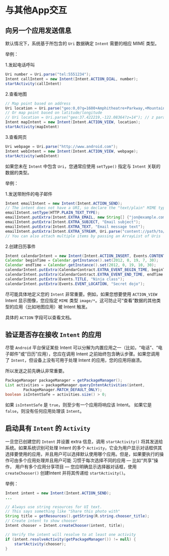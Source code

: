 # 与其他App交互

## 向另一个应用发送信息

默认情况下，系统基于所包含的 `Uri` 数据确定 `Intent` 需要的相应 MIME 类型。

举例：

1.发起电话呼叫

```java
Uri number = Uri.parse("tel:5551234");
Intent callIntent = new Intent(Intent.ACTION_DIAL, number);
startActivity(callIntent)
```

2.查看地图

```java
// Map point based on address
Uri location = Uri.parse("geo:0,0?q=1600+Amphitheatre+Parkway,+Mountain+View,+California");
// Or map point based on latitude/longitude
// Uri location = Uri.parse("geo:37.422219,-122.08364?z=14"); // z param is zoom level
Intent mapIntent = new Intent(Intent.ACTION_VIEW, location);
startActivity(mapIntent)
```

3.查看网页

```java
Uri webpage = Uri.parse("http://www.android.com");
Intent webIntent = new Intent(Intent.ACTION_VIEW, webpage);
startActivity(webIntent)
```

如果您未在 `Intent` 中包含 `Uri`，您通常应使用 `setType()` 指定与 `Intent` 关联的数据的类型。

举例：

1.发送带附件的电子邮件

```java
Intent emailIntent = new Intent(Intent.ACTION_SEND);
// The intent does not have a URI, so declare the "text/plain" MIME type
emailIntent.setType(HTTP.PLAIN_TEXT_TYPE);
emailIntent.putExtra(Intent.EXTRA_EMAIL, new String[] {"jon@example.com"}); // recipients
emailIntent.putExtra(Intent.EXTRA_SUBJECT, "Email subject");
emailIntent.putExtra(Intent.EXTRA_TEXT, "Email message text");
emailIntent.putExtra(Intent.EXTRA_STREAM, Uri.parse("content://path/to/email/attachment"));
// You can also attach multiple items by passing an ArrayList of Uris
```

2.创建日历事件

```java
Intent calendarIntent = new Intent(Intent.ACTION_INSERT, Events.CONTENT_URI);
Calendar beginTime = Calendar.getInstance().set(2012, 0, 19, 7, 30);
Calendar endTime = Calendar.getInstance().set(2012, 0, 19, 10, 30);
calendarIntent.putExtra(CalendarContract.EXTRA_EVENT_BEGIN_TIME, beginTime.getTimeInMillis());
calendarIntent.putExtra(CalendarContract.EXTRA_EVENT_END_TIME, endTime.getTimeInMillis());
calendarIntent.putExtra(Events.TITLE, "Ninja class");
calendarIntent.putExtra(Events.EVENT_LOCATION, "Secret dojo");
```

尽可能具体地定义您的 `Intent` 非常重要。例如，如果您想要使用 `ACTION_VIEW` Intent 显示图像，您应指定 `MIME` 类型 `image/*`。这可防止可“查看”数据的其他类型的应用（比如地图应用）被 Intent 触发。

具体的 `ACTION` 字段可以查看文档。

## 验证是否存在接收 `Intent` 的应用

尽管 `Android` 平台保证某些 Intent 可以分解为内置应用之一（比如，“电话”、“电子邮件”或“日历”应用），您应在调用 Intent 之前始终包含确认步骤。如果您调用了 `Intent`，但设备上没有可用于处理 Intent 的应用，您的应用将崩溃。

所以发送之前先确认非常重要。

```java
PackageManager packageManager = getPackageManager();
List activities = packageManager.queryIntentActivities(intent,
        PackageManager.MATCH_DEFAULT_ONLY);
boolean isIntentSafe = activities.size() > 0;
```

如果 `isIntentSafe` 是 `true`，则至少有一个应用将响应该 Intent。 如果它是 `false`，则没有任何应用处理该 `Intent`。

## 启动具有 `Intent` 的 `Activity`

一旦您已创建您的 `Intent` 并设置 extra 信息，调用 `startActivity()` 将其发送给系统。如果系统识别可处理 Intent 的多个 `Activity`，它会为用户显示对话框供其选择要使用的应用，并且用户可以选择默认使用哪个应用。但是，如果要执行的操作可由多个应用处理并且用户可能 习惯于每次选择不同的应用 — 比如“共享”操作， 用户有多个应用分享项目 — 您应明确显示选择器对话框，使用 `createChooser()` 创建Intent 并将其传递给 `startActivity()`。

举例：

```java
Intent intent = new Intent(Intent.ACTION_SEND);
...

// Always use string resources for UI text.
// This says something like "Share this photo with"
String title = getResources().getString(R.string.chooser_title);
// Create intent to show chooser
Intent chooser = Intent.createChooser(intent, title);

// Verify the intent will resolve to at least one activity
if (intent.resolveActivity(getPackageManager()) != null) {
    startActivity(chooser);
}
```